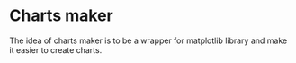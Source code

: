 # Charts maker

The idea of charts maker is to be a wrapper for matplotlib library and make it easier to create charts.